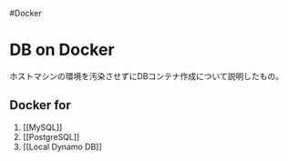 
#Docker 
# DB on Docker

ホストマシンの環境を汚染させずにDBコンテナ作成について説明したもの。

## Docker for
1. [[MySQL]]
2. [[PostgreSQL]]
3. [[Local Dynamo DB]]